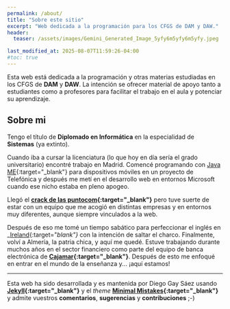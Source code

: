 ```yaml
---
permalink: /about/
title: "Sobre este sitio"
excerpt: "Web dedicada a la programación para los CFGS de DAM y DAW."
header:
  teaser: /assets/images/Gemini_Generated_Image_5yfy6m5yfy6m5yfy.jpeg

last_modified_at: 2025-08-07T11:59:26-04:00
#toc: true
---
```


Esta web está dedicada a la programación y otras materias estudiadas en los CFGS de **DAM** y **DAW**. La intención se ofrecer material de apoyo tanto a estudiantes como a profesores para facilitar el trabajo en el aula y potenciar su aprendizaje.


## Sobre mi

Tengo el título de **Diplomado en Informática** en la especialidad de **Sistemas** (ya extinto).

Cuando iba a cursar la licenciatura (lo que hoy en día sería el grado universitario) encontré trabajo en Madrid. Comencé programando con [Java ME](https://es.wikipedia.org/wiki/Java_Micro_Edition){:target="_blank"} para dispositivos móviles en un proyecto de Telefónica y después me metí en el desarrollo web en entornos Microsoft cuando ese nicho estaba en pleno apogeo.

Llegó el **[crack de las puntocom](https://es.wikipedia.org/wiki/Burbuja_puntocom){:target="_blank"}** pero tuve suerte de estar con un equipo que me acogió en distintas empresas y en entornos muy diferentes, aunque siempre vinculados a la web.

Después de eso me tomé un tiempo sabático para perfeccionar el inglés en _[Ireland](https://es.wikipedia.org/wiki/Irlanda){:target="_blank"}_ con la intención de saltar el charco. Finalmente,  volví a Almería, la patria chica, y aquí me quedé. Estuve trabajando durante muchos años en el sector financiero como parte del equipo de banca electrónica de **[Cajamar](https://www.cajamar.es/){:target="_blank"}**. Después de esto me enfoqué en entrar en el mundo de la enseñanza y... ¡aquí estamos!

---

Esta web ha sido desarrollada y es mantenida por Diego Gay Sáez usando **[Jekyll](https://jekyllrb.com/){:target="_blank"}** y el _theme_ **[Minimal Mistakes](https://mademistakes.com/work/jekyll-themes/minimal-mistakes/){:target="_blank"}** y admite vuestros **comentarios**, **sugerencias** y **contribuciones** ;-) 
